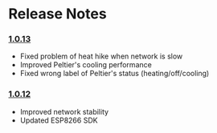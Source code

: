 # Release Notes

### <a name="1.0.13"></a> [1.0.13](#user-content-1.0.13) 
* Fixed problem of heat hike when network is slow
* Improved Peltier's cooling performance
* Fixed wrong label of Peltier's status (heating/off/cooling)

### <a name="1.0.12"></a> [1.0.12](#user-content-1.0.12) 
* Improved network stability
* Updated ESP8266 SDK
